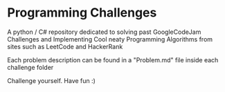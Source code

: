 # Programming Challenges

A python / C# repository dedicated to solving past GoogleCodeJam Challenges and Implementing Cool neaty Programming Algorithms from sites such as LeetCode and HackerRank

Each problem description can be found in a "Problem.md" file inside each challenge folder

Challenge yourself. Have fun :)